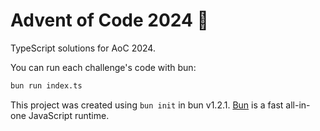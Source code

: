 # Advent of Code 2024 🎄

TypeScript solutions for AoC 2024.

You can run each challenge's code with bun:

```bash
bun run index.ts
```

This project was created using `bun init` in bun v1.2.1. [Bun](https://bun.sh) is a fast all-in-one JavaScript runtime.
